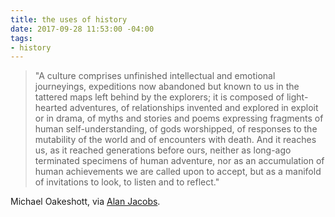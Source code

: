 ```yaml
---
title: the uses of history
date: 2017-09-28 11:53:00 -04:00
tags:
- history
---
```


> "A culture comprises unfinished intellectual and emotional journeyings, expeditions now abandoned but known to us in the tattered maps left behind by the explorers; it is composed of light-hearted adventures, of relationships invented and explored in exploit or in drama, of myths and stories and poems expressing fragments of human self-understanding, of gods worshipped, of responses to the mutability of the world and of encounters with death. And it reaches us, as it reached generations before ours, neither as long-ago terminated specimens of human adventure, nor as an accumulation of human achievements we are called upon to accept, but as a manifold of invitations to look, to listen and to reflect."

Michael Oakeshott, via [Alan Jacobs](http://blog.ayjay.org/oakeshott-on-education-and-culture/).